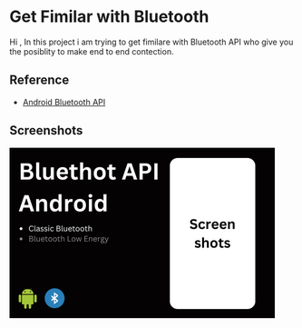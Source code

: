 
# Get Fimilar with Bluetooth 

Hi , In this project i am trying to get fimilare with Bluetooth API who give you the posiblity to make end to end contection.





## Reference

 - [Android Bluetooth API](https://awesomeopensource.com/project/elangosundar/awesome-README-templates)


## Screenshots

![App Screenshot](https://github.com/HassanDev13/android-bluetooth/blob/main/app/Bluethot%20API%20Android.png?raw=true)

